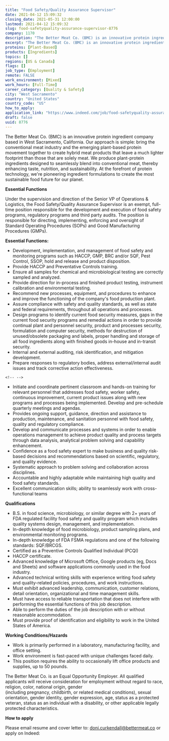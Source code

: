 ```yaml
---
title: "Food Safety/Quality Assurance Supervisor"
date: 2021-04-12 15:09:32
closing_date: 2021-05-31 12:00:00
lastmod: 2021-04-12 15:09:32
slug: food-safetyquality-assurance-supervisor-8776
company: 1170
description: "The Better Meat Co. (BMC) is an innovative protein ingredient company based in West Sacramento, California. Our approach is simple: bring the conventional meat industry and the emerging plant-based protein movement together to create hybrid meat products that leave a much lighter footprint than those that are solely meat. We produce plant-protein ingredients designed to seamlessly blend into conventional meat, thereby enhancing taste, nutrition, and sustainability."
excerpt: "The Better Meat Co. (BMC) is an innovative protein ingredient company based in West Sacramento, California. Our approach is simple: bring the conventional meat industry and the emerging plant-based protein movement together to create hybrid meat products that leave a much lighter footprint than those that are solely meat. We produce plant-protein ingredients designed to seamlessly blend into conventional meat, thereby enhancing taste, nutrition, and sustainability."
proteins: [Plant-Based]
products: [Ingredients]
topics: []
regions: [US & Canada]
flags: []
job_type: [Employment]
remote: FALSE
work_environment: [Mixed]
work_hours: [Full-Time]
career_category: [Quality & Safety]
city: "West Sacramento"
country: "United States"
country_code: "US"
how_to_apply: 
application_link: "https://www.indeed.com/job/food-safetyquality-assurance-supervisor-7476a716c6a6486f"
draft: false
uuid: 8776
---
```

The Better Meat Co. (BMC) is an innovative protein ingredient company
based in West Sacramento, California. Our approach is simple: bring the
conventional meat industry and the emerging plant-based protein movement
together to create hybrid meat products that leave a much lighter
footprint than those that are solely meat. We produce plant-protein
ingredients designed to seamlessly blend into conventional meat, thereby
enhancing taste, nutrition, and sustainability. At the forefront of
protein technology, we're pioneering ingredient formulations to create
the most sustainable food future for our planet.

**Essential Functions**

Under the supervision and direction of the Senior VP of Operations &
Logistics, the Food Safety/Quality Assurance Supervisor is an exempt,
full-time position responsible for the development and execution of food
safety programs, regulatory programs and third party audits. The
position is responsible for directing, implementing, enforcing and
oversight of Standard Operating Procedures (SOPs) and Good Manufacturing
Procedures (GMPs).

**Essential Functions:**

-   Development, implementation, and management of food safety and
    monitoring programs such as HACCP, GMP, BRC and/or SQF, Pest
    Control, SSOP, hold and release and product disposition.
-   Provide HACCP and Preventative Controls training.
-   Ensure all samples for chemical and microbiological testing are
    correctly sampled and analyzed.
-   Provide direction for in-process and finished product testing,
    instrument calibration and environmental testing.
-   Recommend new processes, equipment, and procedures to enhance and
    improve the functioning of the company's food production plant.
-   Assure compliance with safety and quality standards, as well as
    state and federal requirements, throughout all operations and
    processes.
-   Design programs to identify current food security measures, gaps in
    the current food security programs and remedial actions in order to
    provide continual plant and personnel security, product and
    processes security, formulation and computer security, methods for
    destruction of unused/obsolete packaging and labels, proper handling
    and storage of all food ingredients along with finished goods
    in-house and in-transit security.
-   Internal and external auditing, risk identification, and mitigation
    development.
-   Prepare responses to regulatory bodies, address external/internal
    audit issues and track corrective action effectiveness.

```{=html}
<!-- -->
```
-   Initiate and coordinate pertinent classroom and hands-on training
    for relevant personnel that addresses food safety, worker safety,
    continuous improvement, current product issues along with new
    programs and processes being implemented. Develop and pre-schedule
    quarterly meetings and agendas.
-   Provides ongoing support, guidance, direction and assistance to
    production, maintenance, and sanitation personnel with food safety,
    quality and regulatory compliance.
-   Develop and communicate processes and systems in order to enable
    operations management to achieve product quality and process targets
    through data analysis, analytical problem solving and capability
    enhancement.
-   Confidence as a food safety expert to make business and quality
    risk-based decisions and recommendations based on scientific,
    regulatory, and quality evidence.
-   Systematic approach to problem solving and collaboration across
    disciplines.
-   Accountable and highly adaptable while maintaining high quality and
    food safety standards.
-   Excellent communication skills; ability to seamlessly work with
    cross-functional teams

**Qualifications**

-   B.S. in food science, microbiology, or similar degree with 2+ years
    of FDA regulated facility food safety and quality program which
    includes quality systems design, management, and implementation.
-   In-depth knowledge of food microbiology, product sampling plans, and
    environmental monitoring programs.
-   In-depth knowledge of FDA FSMA regulations and one of the following
    standards: SQF/BRCGS.
-   Certified as a Preventive Controls Qualified Individual (PCQI)
-   HACCP certificate.
-   Advanced knowledge of Microsoft Office, Google products (eg, Docs
    and Sheets) and software applications commonly used in the food
    industry.
-   Advanced technical writing skills with experience writing food
    safety and quality-related policies, procedures, and work
    instructions.
-   Must exhibit advanced leadership, communication, customer relations,
    detail orientation, organizational and time management skills.
-   Must have access to reliable transportation that does not interfere
    with performing the essential functions of this job description.
-   Able to perform the duties of the job description with or without
    reasonable accommodation.
-   Must provide proof of identification and eligibility to work in the
    United States of America.

**Working Conditions/Hazards**

-   Work is primarily performed in a laboratory, manufacturing facility,
    and office setting.
-   Work environment is fast-paced with unique challenges faced daily.
-   This position requires the ability to occasionally lift office
    products and supplies, up to 50 pounds.

The Better Meat Co. is an Equal Opportunity Employer. All qualified
applicants will receive consideration for employment without regard to
race, religion, color, national origin, gender\
(including pregnancy, childbirth, or related medical conditions), sexual
orientation, gender identity, gender expression, age, status as a
protected veteran, status as an individual with a disability, or other
applicable legally protected characteristics.


**How to apply**


Please email resume and cover letter to: <doni.curkendall@bettermeat.co>
or apply on Indeed:
